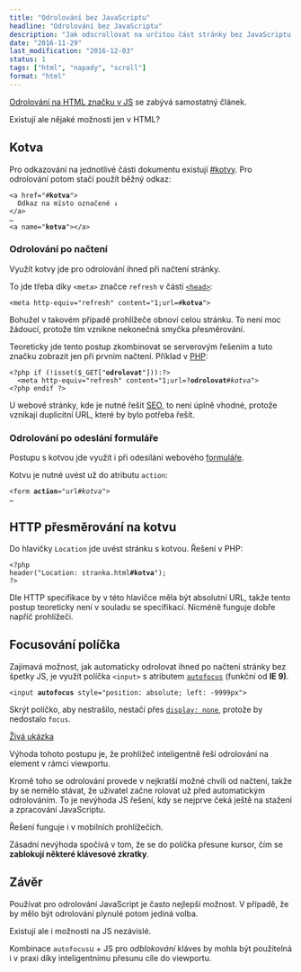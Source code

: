 ```yaml
---
title: "Odrolování bez JavaScriptu"
headline: "Odrolování bez JavaScriptu"
description: "Jak odscrollovat na určitou část stránky bez JavaScriptu."
date: "2016-11-29"
last_modification: "2016-12-03"
status: 1
tags: ["html", "napady", "scroll"]
format: "html"
---
```


<div class="internal-content">
  <p><a href="/odrolovani">Odrolování na HTML značku v JS</a> se zabývá samostatný článek.</p>
</div>


<p>Existují ale nějaké možnosti jen v HTML?</p>





<h2 id="kotva">Kotva</h2>

<p>Pro odkazování na jednotlivé části dokumentu existují <a href="/odkaz#kotva">#kotvy</a>. Pro odrolování potom stačí použít běžný odkaz:</p>

<pre><code>&lt;a href="#<b>kotva</b>">
  Odkaz na místo označené ↓
&lt;/a>
…
&lt;a name="<b>kotva</b>">&lt;/a></code></pre>












<h3 id="nacteni">Odrolování po načtení</h3>

<p>Využít kotvy jde pro odrolování ihned při načtení stránky.</p>

<p>To jde třeba díky <code>&lt;meta></code> značce <code>refresh</code> v části <a href="/html-kostra#head"><code>&lt;head></code></a>:</p>


<pre><code>&lt;meta http-equiv="refresh" content="1;url=#<b>kotva</b>"></code></pre>







<p>Bohužel v takovém případě prohlížeče obnoví celou stránku. To není moc žádoucí, protože tím vznikne nekonečná smyčka přesměrování.</p>

<p>Teoreticky jde tento postup zkombinovat se serverovým řešením a tuto značku zobrazit jen při prvním načtení. Příklad v <a href="/php">PHP</a>:</p>

<pre><code>&lt;?php if (!isset($_GET["<b>odrolovat</b>"])):?>
  &lt;meta http-equiv="refresh" content="1;url=?<b>odrolovat</b>#<i>kotva</i>">
&lt;?php endif ?></code></pre>






<p>U webové stránky, kde je nutné řešit <a href="/seo">SEO</a>, to není úplně vhodné, protože vznikají duplicitní URL, které by bylo potřeba řešit.</p>




<h3 id="form">Odrolování po odeslání formuláře</h3>

<p>Postupu s kotvou jde využít i při odesílání webového <a href="/formulare">formuláře</a>.</p>

<p>Kotvu je nutné uvést už do atributu <code>action</code>:</p>

<pre><code>&lt;form <b>action</b>="url<i>#kotva</i>">
…
</code></pre>











<h2 id="presmerovani">HTTP přesměrování na kotvu</h2>

<p>Do hlavičky <code>Location</code> jde uvést stránku s kotvou. Řešení v PHP:</p>

<pre><code>&lt;?php 
header("Location: stranka.html<b>#kotva</b>");
?></code></pre>








<p>Dle HTTP specifikace by v této hlavičce měla být absolutní URL, takže tento postup teoreticky není v souladu se specifikací. Nicméně funguje dobře napříč prohlížeči.</p>





<h2 id="autofocus">Focusování políčka</h2>

<p>Zajímavá možnost, jak automaticky odrolovat ihned po načtení stránky bez špetky JS, je využít políčka <code>&lt;input></code> s atributem <a href="/autofocus"><code>autofocus</code></a> (funkční od <b>IE 9)</b>.</p>

<pre><code>&lt;input <b>autofocus</b> style="position: absolute; left: -9999px"></code></pre>





<p>Skrýt políčko, aby nestrašilo, nestačí přes <a href="/display"><code>display: none</code></a>, protože by nedostalo <code>focus</code>.</p>

<p><a href="http://kod.djpw.cz/wxcc-">Živá ukázka</a></p>


<p>Výhoda tohoto postupu je, že prohlížeč inteligentně řeší odrolování na element v rámci viewportu.</p>

<p>Kromě toho se odrolování provede v nejkratší možné chvíli od načtení, takže by se nemělo stávat, že uživatel začne rolovat už před automatickým odrolováním. To je nevýhoda JS řešení, kdy se nejprve čeká ještě na stažení a zpracování JavaScriptu.</p>

<p>Řešení funguje i v mobilních prohlížečích.</p>

<p>Zásadní nevýhoda spočívá v tom, že se do políčka přesune kursor, čím se <b>zablokují některé klávesové zkratky</b>.</p>






<h2 id="zaver">Závěr</h2>

<p>Používat pro odrolování JavaScript je často nejlepší možnost. V případě, že by mělo být odrolování plynulé potom jediná volba.</p>

<p>Existují ale i možnosti na JS nezávislé.</p>

<p>Kombinace <code>autofocus</code>u + JS pro <i>odblokování</i> kláves by mohla být použitelná i v praxi díky inteligentnímu přesunu cíle do viewportu.</p>